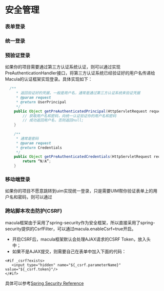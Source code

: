 # 安全管理

### 表单登录

### 统一登录

### 预验证登录

如果你的项目需要通过第三方认证系统认证，则可以通过实现PreAuthenticationHandler接口，将第三方认证系统已经验证好的用户名传递给Macula的认证框架实现登录。具体实现如下：

```java
  /**
	 * 返回验证好的凭据，一般是用户名，通常是通过第三方认证系统来验证凭据
	 * @param request
	 * @return UserPrincipal
	 */
	public Object getPreAuthenticatedPrincipal(HttpServletRequest request) {
		// 获取用户名和密码，向统一认证验证你的用户名和密码
		// 成功返回用户名，否则返回null;
	}
	
	/**
	 * 通常是密码
	 * @param request
	 * @return Credentials
	 */
	public Object getPreAuthenticatedCredentials(HttpServletRequest request) {
		return “N/A”;
	}
 ```
 
 ### 移动端登录
 
 如果你的项目不愿意跳转到uim实现统一登录，只是需要UIM帮你验证表单上的用户名和密码，则可以通过
 
 ### 跨站脚本攻击防护(CSRF)
 
 macula框架由于采用了spring-security作为安全框架，所以直接采用了spring-security提供的CsrfFilter，可以通过macula.enableCsrf=true开启。
 * 开启CSRF后，macula框架默认会处理AJAX请求的CSRF Token，放入头中；
 * 如果不是AJAX提交，则需要自己在表单中加入下面的代码：
 ```
<#if _csrf?exists>
    <input type="hidden" name="${_csrf.parameterName}" value="${_csrf.token}"/>
</#if>
 ```
 具体可以参考[Spring Security Reference](http://docs.spring.io/spring-security/site/docs/current/reference/htmlsingle/#csrf)